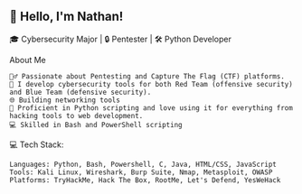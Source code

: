 ## 👋 Hello, I'm Nathan!

🎓 Cybersecurity Major | 🔒 Pentester | 🛠 Python Developer

About Me

    🕵️‍♂️ Passionate about Pentesting and Capture The Flag (CTF) platforms.
    🔐 I develop cybersecurity tools for both Red Team (offensive security) and Blue Team (defensive security).
    🌐 Building networking tools
    🐍 Proficient in Python scripting and love using it for everything from hacking tools to web development.
    💻 Skilled in Bash and PowerShell scripting


💻 Tech Stack:

    Languages: Python, Bash, Powershell, C, Java, HTML/CSS, JavaScript
    Tools: Kali Linux, Wireshark, Burp Suite, Nmap, Metasploit, OWASP
    Platforms: TryHackMe, Hack The Box, RootMe, Let's Defend, YesWeHack
